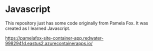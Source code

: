 # Javascript

This repository just has some code originally from Pamela Fox. It was created as I learned Javascript.

https://pamelafox-site-container-app.redwater-9982941d.eastus2.azurecontainerapps.io/
